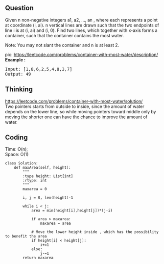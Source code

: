 ## Question
Given n non-negative integers a1, a2, ..., an , where each represents a point at coordinate (i, ai). n vertical lines are drawn such that the two endpoints of line i is at (i, ai) and (i, 0). Find two lines, which together with x-axis forms a container, such that the container contains the most water.<br>

Note: You may not slant the container and n is at least 2.<br>

pic: https://leetcode.com/problems/container-with-most-water/description/<br>
**Example :**   
<pre>
Input: [1,8,6,2,5,4,8,3,7]
Output: 49
</pre>

## Thinking
https://leetcode.com/problems/container-with-most-water/solution/<br>
Two pointers starts from outside to inside, since the amount of water depends on the lower line, so while moving pointers toward middle only by moving the shorter one can have the chance to improve the amount of water.<br>



## Coding
Time: O(n);<br>
Space: O(1)
```python3
class Solution:
    def maxArea(self, height):
        """
        :type height: List[int]
        :rtype: int
        """
        maxarea = 0
        
        i, j = 0, len(height)-1
        
        while i < j:
            area = min(height[i],height[j])*(j-i)
            
            if area > maxarea:
                maxarea = area
            
            # Move the lower height inside , which has the possibility to benefit the area
            if height[i] < height[j]:
                i+=1
            else:
                j-=1
        return maxarea
```

